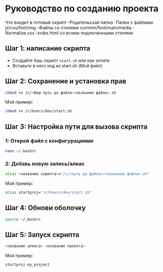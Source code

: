 # Руководство по созданию проекта

Что входит в готовый скрипт
-Родительская папка 
-Папки с файлами js/css/font/img
-Файлы со стилями commin/font/main/media
-Normalize.css
-index.html со всеми подлюченными стилями

## Шаг 1: написание скрипта

- Создайте баш скрипт `start.sh` или как хотите
- Вставьте в него код из start.sh (Мой файл)

## Шаг 2: Сохранение и установка прав

```bash
chmod +x /c/<Ваш путь до файла><название файла>.sh
```

Мой пример:

```bash
chmod +x /c/Users/dev/start.sh
```

## Шаг 3: Настройка пути для вызова скрипта

### 1: Открой файл с конфигурациями

```bash
nano ~/.bashrc
```

### 2: Добавь новую запись/алиас

```bash
alias <название скрипта>="/c/<путь до файла>/<название файла>.sh"
```

Мой пример:

```bash
alias startproj="/c/Users/dev/start.sh"
```

## Шаг 4: Обнови оболочку

```bash
source ~/.bashrc
```

## Шаг 5: Запуск скрипта

```bash
<название алиаса> <название проекта>
```

Мой пример:

```bash
startproj my_project
```
